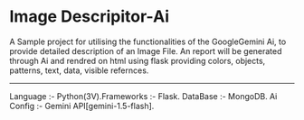 # Image Descripitor-Ai
A Sample project for utilising the functionalities of the GoogleGemini Ai, to provide detailed description of an Image File.
An report will be generated through Ai and rendred on html using flask providing colors, objects, patterns, text, data, visible refernces.
________________________________________________
Language :- Python(3V).Frameworks :- Flask.
DataBase :- MongoDB.
Ai Config :- Gemini API[gemini-1.5-flash].
